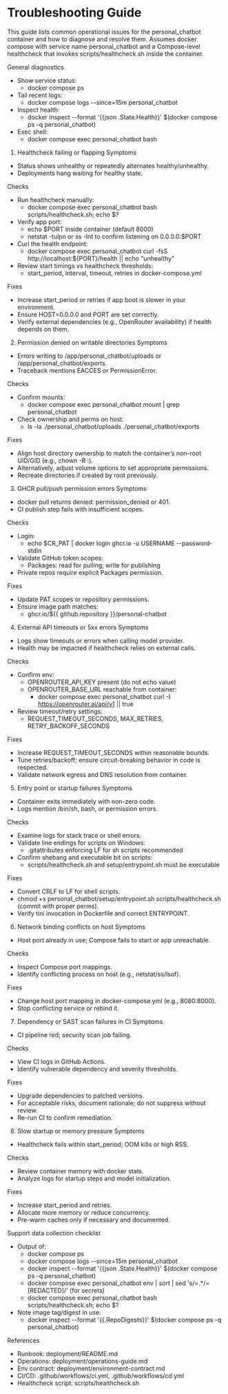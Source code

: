 # Troubleshooting Guide

This guide lists common operational issues for the personal_chatbot container and how to diagnose and resolve them. Assumes docker compose with service name personal_chatbot and a Compose-level healthcheck that invokes scripts/healthcheck.sh inside the container.

General diagnostics
- Show service status:
  - docker compose ps
- Tail recent logs:
  - docker compose logs --since=15m personal_chatbot
- Inspect health:
  - docker inspect --format '{{json .State.Health}}' $(docker compose ps -q personal_chatbot)
- Exec shell:
  - docker compose exec personal_chatbot bash

1) Healthcheck failing or flapping
Symptoms
- Status shows unhealthy or repeatedly alternates healthy/unhealthy.
- Deployments hang waiting for healthy state.

Checks
- Run healthcheck manually:
  - docker compose exec personal_chatbot bash scripts/healthcheck.sh; echo $?
- Verify app port:
  - echo $PORT inside container (default 8000)
  - netstat -tulpn or ss -lnt to confirm listening on 0.0.0.0:$PORT
- Curl the health endpoint:
  - docker compose exec personal_chatbot curl -fsS http://localhost:${PORT}/health || echo "unhealthy"
- Review start timings vs healthcheck thresholds:
  - start_period, interval, timeout, retries in docker-compose.yml

Fixes
- Increase start_period or retries if app boot is slower in your environment.
- Ensure HOST=0.0.0.0 and PORT are set correctly.
- Verify external dependencies (e.g., OpenRouter availability) if health depends on them.

2) Permission denied on writable directories
Symptoms
- Errors writing to /app/personal_chatbot/uploads or /app/personal_chatbot/exports.
- Traceback mentions EACCES or PermissionError.

Checks
- Confirm mounts:
  - docker compose exec personal_chatbot mount | grep personal_chatbot
- Check ownership and perms on host:
  - ls -la ./personal_chatbot/uploads ./personal_chatbot/exports

Fixes
- Align host directory ownership to match the container’s non-root UID/GID (e.g., chown -R <uid>:<gid>).
- Alternatively, adjust volume options to set appropriate permissions.
- Recreate directories if created by root previously.

3) GHCR pull/push permission errors
Symptoms
- docker pull returns denied: permission_denied or 401.
- CI publish step fails with insufficient scopes.

Checks
- Login:
  - echo $CR_PAT | docker login ghcr.io -u USERNAME --password-stdin
- Validate GitHub token scopes:
  - Packages: read for pulling; write for publishing
- Private repos require explicit Packages permission.

Fixes
- Update PAT scopes or repository permissions.
- Ensure image path matches:
  - ghcr.io/${{ github.repository }}/personal-chatbot

4) External API timeouts or 5xx errors
Symptoms
- Logs show timeouts or errors when calling model provider.
- Health may be impacted if healthcheck relies on external calls.

Checks
- Confirm env:
  - OPENROUTER_API_KEY present (do not echo value)
  - OPENROUTER_BASE_URL reachable from container:
    - docker compose exec personal_chatbot curl -I https://openrouter.ai/api/v1 || true
- Review timeout/retry settings:
  - REQUEST_TIMEOUT_SECONDS, MAX_RETRIES, RETRY_BACKOFF_SECONDS

Fixes
- Increase REQUEST_TIMEOUT_SECONDS within reasonable bounds.
- Tune retries/backoff; ensure circuit-breaking behavior in code is respected.
- Validate network egress and DNS resolution from container.

5) Entry point or startup failures
Symptoms
- Container exits immediately with non-zero code.
- Logs mention /bin/sh, bash, or permission errors.

Checks
- Examine logs for stack trace or shell errors.
- Validate line endings for scripts on Windows:
  - .gitattributes enforcing LF for sh scripts recommended
- Confirm shebang and executable bit on scripts:
  - scripts/healthcheck.sh and setup/entrypoint.sh must be executable

Fixes
- Convert CRLF to LF for shell scripts.
- chmod +x personal_chatbot/setup/entrypoint.sh scripts/healthcheck.sh (commit with proper perms).
- Verify tini invocation in Dockerfile and correct ENTRYPOINT.

6) Network binding conflicts on host
Symptoms
- Host port already in use; Compose fails to start or app unreachable.

Checks
- Inspect Compose port mappings.
- Identify conflicting process on host (e.g., netstat/ss/lsof).

Fixes
- Change host port mapping in docker-compose.yml (e.g., 8080:8000).
- Stop conflicting service or rebind it.

7) Dependency or SAST scan failures in CI
Symptoms
- CI pipeline red; security scan job failing.

Checks
- View CI logs in GitHub Actions.
- Identify vulnerable dependency and severity thresholds.

Fixes
- Upgrade dependencies to patched versions.
- For acceptable risks, document rationale; do not suppress without review.
- Re-run CI to confirm remediation.

8) Slow startup or memory pressure
Symptoms
- Healthcheck fails within start_period; OOM kills or high RSS.

Checks
- Review container memory with docker stats.
- Analyze logs for startup steps and model initialization.

Fixes
- Increase start_period and retries.
- Allocate more memory or reduce concurrency.
- Pre-warm caches only if necessary and documented.

Support data collection checklist
- Output of:
  - docker compose ps
  - docker compose logs --since=15m personal_chatbot
  - docker inspect --format '{{json .State.Health}}' $(docker compose ps -q personal_chatbot)
  - docker compose exec personal_chatbot env | sort | sed 's/=.*/=[REDACTED]/' (for secrets)
  - docker compose exec personal_chatbot bash scripts/healthcheck.sh; echo $?
- Note image tag/digest in use:
  - docker inspect --format '{{.RepoDigests}}' $(docker compose ps -q personal_chatbot)

References
- Runbook: deployment/README.md
- Operations: deployment/operations-guide.md
- Env contract: deployment/environment-contract.md
- CI/CD: .github/workflows/ci.yml, .github/workflows/cd.yml
- Healthcheck script: scripts/healthcheck.sh